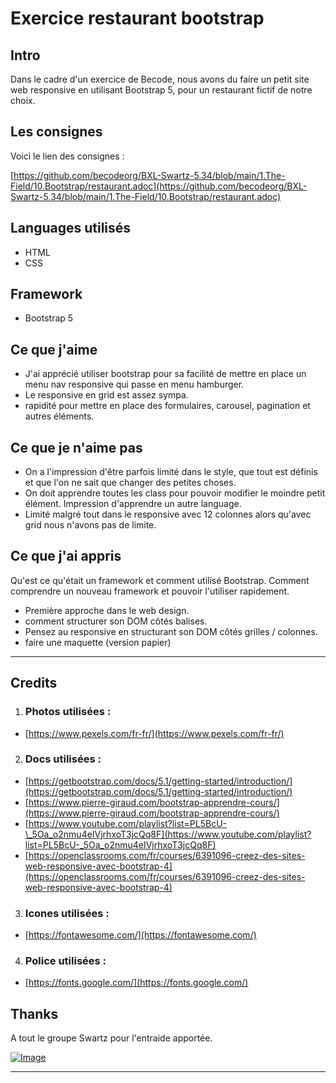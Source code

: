 # Exercice restaurant bootstrap

## Intro

Dans le cadre d'un exercice de Becode, nous avons du faire un petit site web responsive en utilisant Bootstrap 5, pour un restaurant fictif
de notre choix.

## Les consignes

Voici le lien des consignes :

[https://github.com/becodeorg/BXL-Swartz-5.34/blob/main/1.The-Field/10.Bootstrap/restaurant.adoc](https://github.com/becodeorg/BXL-Swartz-5.34/blob/main/1.The-Field/10.Bootstrap/restaurant.adoc)

## Languages utilisés

- HTML
- CSS

## Framework

- Bootstrap 5

## Ce que j'aime

- J'ai apprécié utiliser bootstrap pour sa facilité de mettre en place un menu nav responsive qui passe en menu hamburger.
- Le responsive en grid est assez sympa.
- rapidité pour mettre en place des formulaires, carousel, pagination et autres éléments.

## Ce que je n'aime pas

- On a l'impression d'être parfois limité dans le style, que tout est définis et que l'on ne sait que changer des petites choses.
- On doit apprendre toutes les class pour pouvoir modifier le moindre petit élément. Impression d'apprendre un autre language.
- Limité malgré tout dans le responsive avec 12 colonnes alors qu'avec grid nous n'avons pas de limite.

## Ce que j'ai appris

Qu'est ce qu'était un framework et comment utilisé Bootstrap. Comment comprendre un nouveau framework et pouvoir l'utiliser rapidement.

- Première approche dans le web design.
- comment structurer son DOM côtés balises.
- Pensez au responsive en structurant son DOM côtés grilles / colonnes.
- faire une maquette (version papier)

<hr>

## Credits

1. ### Photos utilisées :

- [https://www.pexels.com/fr-fr/](https://www.pexels.com/fr-fr/)

2. ### Docs utilisées :

- [https://getbootstrap.com/docs/5.1/getting-started/introduction/](https://getbootstrap.com/docs/5.1/getting-started/introduction/)
- [https://www.pierre-giraud.com/bootstrap-apprendre-cours/](https://www.pierre-giraud.com/bootstrap-apprendre-cours/)
- [https://www.youtube.com/playlist?list=PL5BcU-\_5Oa_o2nmu4eIVjrhxoT3jcQq8F](https://www.youtube.com/playlist?list=PL5BcU-_5Oa_o2nmu4eIVjrhxoT3jcQq8F)
- [https://openclassrooms.com/fr/courses/6391096-creez-des-sites-web-responsive-avec-bootstrap-4](https://openclassrooms.com/fr/courses/6391096-creez-des-sites-web-responsive-avec-bootstrap-4)

3. ### Icones utilisées :

- [https://fontawesome.com/](https://fontawesome.com/)

4. ### Police utilisées :

- [https://fonts.google.com/](https://fonts.google.com/)

## Thanks

A tout le groupe Swartz pour l'entraide apportée.

[![Image](https://i.goopics.net/olcsqz.gif)](https://goopics.net/i/olcsqz)

<hr>
